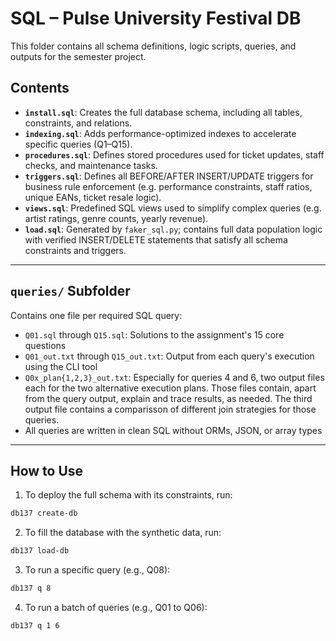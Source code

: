 # SQL – Pulse University Festival DB

This folder contains all schema definitions, logic scripts, queries, and outputs for the semester project.

## Contents

- **`install.sql`**: Creates the full database schema, including all tables, constraints, and relations.
- **`indexing.sql`**: Adds performance-optimized indexes to accelerate specific queries (Q1–Q15).
- **`procedures.sql`**: Defines stored procedures used for ticket updates, staff checks, and maintenance tasks.
- **`triggers.sql`**: Defines all BEFORE/AFTER INSERT/UPDATE triggers for business rule enforcement (e.g. performance constraints, staff ratios, unique EANs, ticket resale logic).
- **`views.sql`**: Predefined SQL views used to simplify complex queries (e.g. artist ratings, genre counts, yearly revenue).
- **`load.sql`**: Generated by `faker_sql.py`; contains full data population logic with verified INSERT/DELETE statements that satisfy all schema constraints and triggers.

---

## `queries/` Subfolder

Contains one file per required SQL query:

- `Q01.sql` through `Q15.sql`: Solutions to the assignment's 15 core questions
- `Q01_out.txt` through `Q15_out.txt`: Output from each query's execution using the CLI tool
- `Q0x_plan{1,2,3}_out.txt`: Especially for queries 4 and 6, two output files each for the two alternative execution plans. Those files contain, apart from the query output, explain and trace results, as needed. The third output file contains a comparisson of different join strategies for those queries.
- All queries are written in clean SQL without ORMs, JSON, or array types

---

## How to Use

1. To deploy the full schema with its constraints, run:

```bash
db137 create-db
```

2. To fill the database with the synthetic data, run:

```bash
db137 load-db
```

3. To run a specific query (e.g., Q08):

```bash
db137 q 8
```

4. To run a batch of queries (e.g., Q01 to Q06):

```bash
db137 q 1 6
```
